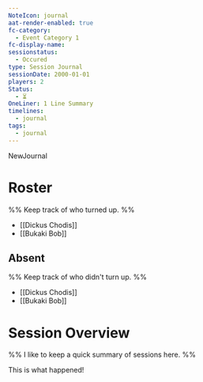 ```yaml
---
NoteIcon: journal
aat-render-enabled: true
fc-category:
  - Event Category 1
fc-display-name: 
sessionstatus:
  - Occured
type: Session Journal
sessionDate: 2000-01-01
players: 2
Status:
  - ⏳
OneLiner: 1 Line Summary
timelines:
  - journal
tags:
  - journal
---
```


NewJournal


# Roster 

%% Keep track of who turned up. %%

- [[Dickus Chodis]] 
- [[Bukaki Bob]] 

## Absent

%% Keep track of who didn't turn up. %%

- [[Dickus Chodis]] 
- [[Bukaki Bob]] 

# Session Overview

%% I like to keep a quick summary of sessions here. %%

This is what happened! 